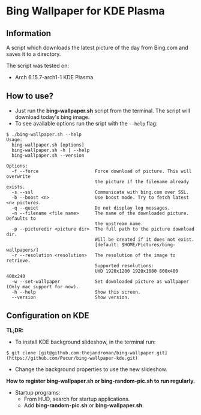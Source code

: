 Bing Wallpaper for KDE Plasma
=================================

Information
-----------
A script which downloads the latest picture of the day from Bing.com and saves
it to a directory.

The script was tested on:

- Arch 6.15.7-arch1-1 KDE Plasma

How to use?
-----------
* Just run the **bing-wallpaper.sh** script from the terminal. The script will
download today's bing image.
* To see available options run the sript with the `--help` flag:

```
$ ./bing-wallpaper.sh --help
Usage:
  bing-wallpaper.sh [options]
  bing-wallpaper.sh -h | --help
  bing-wallpaper.sh --version

Options:
  -f --force                     Force download of picture. This will overwrite
                                 the picture if the filename already exists.
  -s --ssl                       Communicate with bing.com over SSL.
  -b --boost <n>                 Use boost mode. Try to fetch latest <n> pictures.
  -q --quiet                     Do not display log messages.
  -n --filename <file name>      The name of the downloaded picture. Defaults to
                                 the upstream name.
  -p --picturedir <picture dir>  The full path to the picture download dir.
                                 Will be created if it does not exist.
                                 [default: $HOME/Pictures/bing-wallpapers/]
  -r --resolution <resolution>   The resolution of the image to retrieve.
                                 Supported resolutions:
                                 UHD 1920x1200 1920x1080 800x480 400x240
  -w --set-wallpaper             Set downloaded picture as wallpaper (Only mac support for now).
  -h --help                      Show this screen.
  --version                      Show version.
```

Configuration on KDE
-----------------------
**TL;DR:**

* To install KDE background slideshow, in the terminal run:

```
$ git clone [git@github.com:thejandroman/bing-wallpaper.git](https://github.com/Pucur/bing-wallpaper-kde.git)
```

* Change the background properties to use the new slideshow.

**How to register bing-wallpaper.sh or bing-random-pic.sh to run regularly.**

* Startup programs:
  * From HUD, search for startup applications.
  * Add **bing-random-pic.sh** or **bing-wallpaper.sh**.

